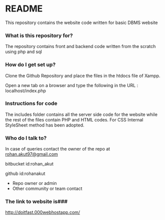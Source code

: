 # README #

This repository contains the website code written for basic DBMS website

### What is this repository for? ###

The repository contains front and backend code written from the scratch using php and sql

### How do I get set up? ###
Clone the Github Repository and place the files in the htdocs file of Xampp.

Open a new tab on a browser and type the following in the URL : localhost/index.php 

### Instructions for code ###

The includes folder contains all the server side code for the website while the rest of the files contain PHP and HTML codes.
For CSS Internal StyleSheet method has been adopted. 
 
### Who do I talk to? ###

In case of queries contact the owner of the repo at rohan.akut97@gmail.com

bitbucket id:rohan_akut

github id:rohanakut

* Repo owner or admin
* Other community or team contact

### The link to website is###

http://doitfast.000webhostapp.com/
